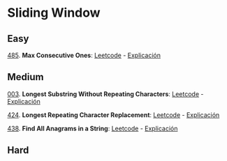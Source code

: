 # Sliding Window

## Easy
[485](./src/485-max-consecutive-ones.ts). 
**Max Consecutive Ones**: 
[Leetcode](https://leetcode.com/problems/max-consecutive-ones/) - 
[Explicación](https://youtu.be/AMKbNuNpPws)

## Medium
[003](./src/003-longest-substring-without-repeating-characters.ts). 
**Longest Substring Without Repeating Characters**: 
[Leetcode](https://leetcode.com/problems/longest-substring-without-repeating-characters/) - 
[Explicación](https://youtu.be/wiGpQwVHdE0)

[424](./src/424-longest-repeating-character-replacement.ts). 
**Longest Repeating Character Replacement**: 
[Leetcode](https://leetcode.com/problems/longest-repeating-character-replacement/) - 
[Explicación](https://youtu.be/gqXU1UyA8pk)

[438](./src/438-find-all-anagrams-in-a-string.ts). 
**Find All Anagrams in a String**: 
[Leetcode](https://leetcode.com/problems/find-all-anagrams-in-a-string/) - 
[Explicación](https://youtu.be/G8xtZy0fDKg)

## Hard
